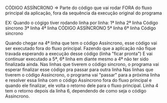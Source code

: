 CÓDIGO ASSÍNCRONO => Parte do código que vai rodar FORA do fluxo principal da aplicação, fora da sequência da execução original do programa

EX:
Quando o cógigo tiver rodando linha por linha:
1ª linha 
2ª linha Código sincrono
3ª linha 
4ª linha CÓDIGO ASSÍNCRONO
5ª linha 
6ª linha Código sincrono

Quando chegar na 4ª linha que tem o código Assíncrono, esse código vai ser executado fora do fluxo principal.
Fazendo que a aplicação não fique travada esperando a execução desse código (linha "ficar pronta")
E vai continuar executado a 5ª, 6ª linha em diante mesmo a 4ª não ter sido finalizada ainda.
Nas linhas que tiverem o código sincrono, o programa vai esperar finalizar esse código pra passar para outra linha
Nas linhas que tiverem o código Assincrono, o programa vai "passar" para a próxima linha e resolver essa linha com o código Assíncrono fora do fluxo principal e quando ele finalizar, ele volta o retorno dele para o fluxo principal.
Linha 4 tem o retorno depois da linha 6, dependendo de como seja o código Assincrono.